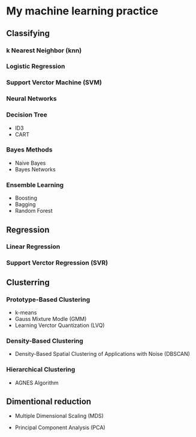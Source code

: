 # My machine learning practice

## Classifying
### k Nearest Neighbor (knn)
### Logistic Regression
### Support Verctor Machine (SVM)

### Neural Networks

### Decision Tree
- ID3
- CART

### Bayes Methods
- Naive Bayes
- Bayes Networks

### Ensemble Learning
- Boosting
- Bagging
- Random Forest



## Regression
### Linear Regression

### Support Verctor Regression (SVR)


## Clusterring
### Prototype-Based Clustering
- k-means
- Gauss Mixture Modle (GMM)
- Learning Verctor Quantization (LVQ)

### Density-Based Clustering
- Density-Based Spatial Clustering of Applications with Noise (DBSCAN)

### Hierarchical Clustering
- AGNES Algorithm



## Dimentional reduction
- Multiple Dimensional Scaling (MDS)

- Principal Component Analysis (PCA)

